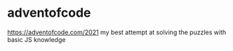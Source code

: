 # adventofcode
https://adventofcode.com/2021
my best attempt at solving the puzzles with basic JS knowledge
